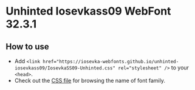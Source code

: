 # Unhinted Iosevkass09 WebFont 32.3.1

## How to use

- Add `<link href="https://iosevka-webfonts.github.io/unhinted-iosevkass09/IosevkaSS09-Unhinted.css" rel="stylesheet" />` to your `<head>`.
- Check out the [CSS file](./IosevkaSS09-Unhinted.css) for browsing the name of font family.
